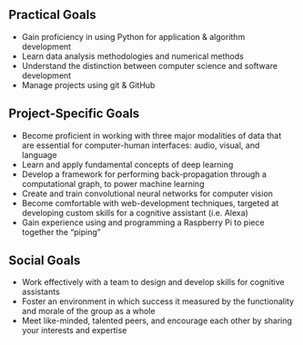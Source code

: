 ## Practical Goals
-	Gain proficiency in using Python for application & algorithm development
-	Learn data analysis methodologies and numerical methods
-	Understand the distinction between computer science and software development
-	Manage projects using git & GitHub
 
## Project-Specific Goals 
-	Become proficient in working with three major modalities of data that are essential for computer-human interfaces: audio, visual, and language
-	Learn and apply fundamental concepts of deep learning
-	Develop a framework for performing back-propagation through a computational graph, to power machine learning
-	Create and train convolutional neural networks for computer vision
-	Become comfortable with web-development techniques, targeted at developing custom skills for a cognitive assistant (i.e. Alexa)
-	Gain experience using and programming a Raspberry Pi to piece together the “piping” 
 
## Social Goals
-	Work effectively with  a team to design and develop skills for cognitive assistants
-	Foster an environment in which success it measured by the functionality and morale of the group as a whole
-	Meet like-minded, talented peers, and encourage each other by sharing your interests and expertise
